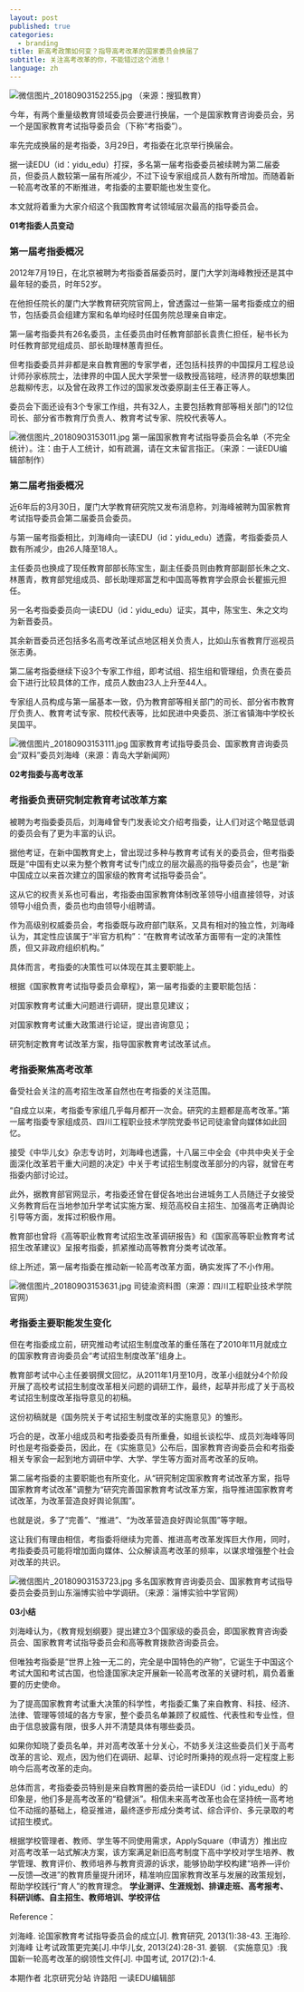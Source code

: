 ```yaml
---
layout: post
published: true
categories:
  - branding
title: 新高考政策如何变？指导高考改革的国家委员会换届了
subtitle: 关注高考改革的你，不能错过这个消息！
language: zh
---
```


![微信图片_20180903152255.jpg]({{site.baseurl}}/image/微信图片_20180903152255.jpg)
（来源：搜狐教育）

今年，有两个重量级教育领域委员会要进行换届，一个是国家教育咨询委员会，另一个是国家教育考试指导委员会（下称“考指委”）。

率先完成换届的是考指委，3月29日，考指委在北京举行换届会。

据一读EDU（id：yidu_edu）打探，多名第一届考指委委员被续聘为第二届委员，但委员人数较第一届有所减少，不过下设专家组成员人数有所增加。而随着新一轮高考改革的不断推进，考指委的主要职能也发生变化。

本文就将着重为大家介绍这个我国教育考试领域层次最高的指导委员会。


**01考指委人员变动**


### 第一届考指委概况


2012年7月19日，在北京被聘为考指委首届委员时，厦门大学刘海峰教授还是其中最年轻的委员，时年52岁。

在他担任院长的厦门大学教育研究院官网上，曾透露过一些第一届考指委成立的细节，包括委员会组建方案和名单均经时任国务院总理亲自审定。

第一届考指委共有26名委员，主任委员由时任教育部部长袁贵仁担任，秘书长为时任教育部党组成员、部长助理林蕙青担任。

但考指委委员并非都是来自教育圈的专家学者，还包括科技界的中国探月工程总设计师孙家栋院士，法律界的中国人民大学荣誉一级教授高铭暄，经济界的联想集团总裁柳传志，以及曾在政界工作过的国家发改委原副主任王春正等人。

委员会下面还设有3个专家工作组，共有32人，主要包括教育部等相关部门的12位司长、部分省市教育厅负责人、教育考试专家、院校代表等人。

![微信图片_20180903153011.jpg]({{site.baseurl}}/image/微信图片_20180903153011.jpg)
第一届国家教育考试指导委员会名单（不完全统计）。注：由于人工统计，如有疏漏，请在文末留言指正。（来源：一读EDU编辑部制作）


### 第二届考指委概况


近6年后的3月30日，厦门大学教育研究院又发布消息称，刘海峰被聘为国家教育考试指导委员会第二届委员会委员。

与第一届考指委相比，刘海峰向一读EDU（id：yidu_edu）透露，考指委委员人数有所减少，由26人降至18人。

主任委员也换成了现任教育部部长陈宝生，副主任委员则由教育部副部长朱之文、林蕙青，教育部党组成员、部长助理郑富芝和中国高等教育学会原会长瞿振元担任。

另一名考指委委员向一读EDU（id：yidu_edu）证实，其中，陈宝生、朱之文均为新晋委员。

其余新晋委员还包括多名高考改革试点地区相关负责人，比如山东省教育厅巡视员张志勇。

第二届考指委继续下设3个专家工作组，即考试组、招生组和管理组，负责在委员会下进行比较具体的工作，成员人数由23人上升至44人。

专家组人员构成与第一届基本一致，仍为教育部等相关部门的司长、部分省市教育厅负责人、教育考试专家、院校代表等，比如民进中央委员、浙江省镇海中学校长吴国平。

![微信图片_20180903153111.jpg]({{site.baseurl}}/image/微信图片_20180903153111.jpg)
国家教育考试指导委员会、国家教育咨询委员会“双料”委员刘海峰（来源：青岛大学新闻网）


**02考指委与高考改革**

 
### 考指委负责研究制定教育考试改革方案


被聘为考指委委员后，刘海峰曾专门发表论文介绍考指委，让人们对这个略显低调的委员会有了更为丰富的认识。

据他考证，在新中国教育史上，曾出现过多种与教育考试有关的委员会，但考指委既是“中国有史以来为整个教育考试专门成立的层次最高的指导委员会”，也是“新中国成立以来首次建立的国家级的教育考试指导委员会”。

这从它的权责关系也可看出，考指委由国家教育体制改革领导小组直接领导，对该领导小组负责，委员也均由领导小组聘请。

作为高级别权威委员会，考指委既与政府部门联系，又具有相对的独立性，刘海峰认为，其定性应该属于“半官方机构”：“在教育考试改革方面带有一定的决策性质，但又非政府组织机构。”

具体而言，考指委的决策性可以体现在其主要职能上。

根据《国家教育考试指导委员会章程》，第一届考指委的主要职能包括：

对国家教育考试重大问题进行调研，提出意见建议；

对国家教育考试重大政策进行论证，提出咨询意见；

研究制定教育考试改革方案，指导国家教育考试改革试点。


### 考指委聚焦高考改革


备受社会关注的高考招生改革自然也在考指委的关注范围。

“自成立以来，考指委专家组几乎每月都开一次会。研究的主题都是高考改革。”第一届考指委专家组成员、四川工程职业技术学院党委书记司徒渝曾向媒体如此回忆。

接受《中华儿女》杂志专访时，刘海峰也透露，十八届三中全会《中共中央关于全面深化改革若干重大问题的决定》中关于考试招生制度改革部分的内容，就曾在考指委内部讨论过。

此外，据教育部官网显示，考指委还曾在督促各地出台进城务工人员随迁子女接受义务教育后在当地参加升学考试实施方案、规范高校自主招生、加强高考正确舆论引导等方面，发挥过积极作用。

教育部也曾将《高等职业教育考试招生改革调研报告》和《国家高等职业教育考试招生改革建议》呈报考指委，抓紧推动高等教育分类考试改革。

综上所述，第一届考指委在推动新一轮高考改革方面，确实发挥了不小作用。

![微信图片_20180903153631.jpg]({{site.baseurl}}/image/微信图片_20180903153631.jpg)
司徒渝资料图（来源：四川工程职业技术学院官网）


### 考指委主要职能发生变化


但在考指委成立前，研究推动考试招生制度改革的重任落在了2010年11月就成立的国家教育咨询委员会“考试招生制度改革”组身上。

教育部考试中心主任姜钢撰文回忆，从2011年1月至10月，改革小组就分4个阶段开展了高校考试招生制度改革相关问题的调研工作，最终，起草并形成了关于高校考试招生制度改革指导意见的初稿。

这份初稿就是《国务院关于考试招生制度改革的实施意见》的雏形。

巧合的是，改革小组成员和考指委委员有所重叠，如组长谈松华、成员刘海峰等同时也是考指委委员，因此，在《实施意见》公布后，国家教育咨询委员会和考指委相关专家会一起到地方调研中学、大学、学生等方面对高考改革的反响。

第二届考指委的主要职能也有所变化，从“研究制定国家教育考试改革方案，指导国家教育考试改革”调整为“研究完善国家教育考试改革方案，指导推进国家教育考试改革，为改革营造良好舆论氛围”。

也就是说，多了“完善”、“推进”、“为改革营造良好舆论氛围”等字眼。

这让我们有理由相信，考指委将继续为完善、推进高考改革发挥巨大作用，同时，考指委委员可能将增加面向媒体、公众解读高考改革的频率，以谋求增强整个社会对改革的共识。

![微信图片_20180903153723.jpg]({{site.baseurl}}/image/微信图片_20180903153723.jpg)
多名国家教育咨询委员会、国家教育考试指导委员会委员到山东淄博实验中学调研。（来源：淄博实验中学官网）


**03小结**


刘海峰认为，《教育规划纲要》提出建立3个国家级的委员会，即国家教育咨询委员会、国家教育考试指导委员会和高等教育拨款咨询委员会。

但唯独考指委是“世界上独一无二的，完全是中国特色的产物”，它诞生于中国这个考试大国和考试古国，也恰逢国家决定开展新一轮高考改革的关键时机，肩负着重要的历史使命。

为了提高国家教育考试重大决策的科学性，考指委汇集了来自教育、科技、经济、法律、管理等领域的各方专家，整个委员名单兼顾了权威性、代表性和专业性，但由于信息披露有限，很多人并不清楚具体有哪些委员。

如果你知晓了委员名单，并对高考改革十分关心，不妨多关注这些委员们关于高考改革的言论、观点，因为他们在调研、起草、讨论时所秉持的观点将一定程度上影响今后高考改革的走向。

总体而言，考指委委员特别是来自教育圈的委员给一读EDU（id：yidu_edu）的印象是，他们多是高考改革的“稳健派”。相信未来高考改革也会在坚持统一高考地位不动摇的基础上，稳妥推进，最终逐步形成分类考试、综合评价、多元录取的考试招生模式。


根据学校管理者、教师、学生等不同使用需求，ApplySquare（申请方）推出应对高考改革一站式解决方案，该方案满足新旧高考制度下高中学校对学生培养、教学管理、教育评价、教师培养与教育资源的诉求，能够协助学校构建“培养—评价—反馈—改进”的教育质量提升闭环，精准响应国家教育改革与发展的政策规划，帮助学校践行“育人”的教育理念。
**学业测评、生涯规划、排课走班、高考报考、科研训练、自主招生、教师培训、学校评估**


Reference：

刘海峰. 论国家教育考试指导委员会的成立[J]. 教育研究, 2013(1):38-43.
王海珍. 刘海峰 让考试政策更完美[J].中华儿女, 2013(24):28-31.
姜钢. 《实施意见》:我国新一轮高考改革的纲领性文件[J]. 中国考试, 2017(2):1-4.

本期作者
北京研究分站 许路阳
一读EDU编辑部
